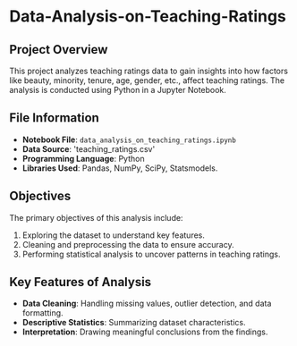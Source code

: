 # Data-Analysis-on-Teaching-Ratings

## Project Overview

This project analyzes teaching ratings data to gain insights into how factors like beauty, minority, tenure, age, gender, etc., affect teaching ratings. The analysis is conducted using Python in a Jupyter Notebook.

## File Information

- **Notebook File**: `data_analysis_on_teaching_ratings.ipynb`
- **Data Source**: 'teaching_ratings.csv'
- **Programming Language**: Python
- **Libraries Used**: Pandas, NumPy, SciPy, Statsmodels.

## Objectives

The primary objectives of this analysis include:

1. Exploring the dataset to understand key features.
2. Cleaning and preprocessing the data to ensure accuracy.
3. Performing statistical analysis to uncover patterns in teaching ratings.


## Key Features of Analysis

- **Data Cleaning**: Handling missing values, outlier detection, and data formatting.
- **Descriptive Statistics**: Summarizing dataset characteristics.
- **Interpretation**: Drawing meaningful conclusions from the findings.

